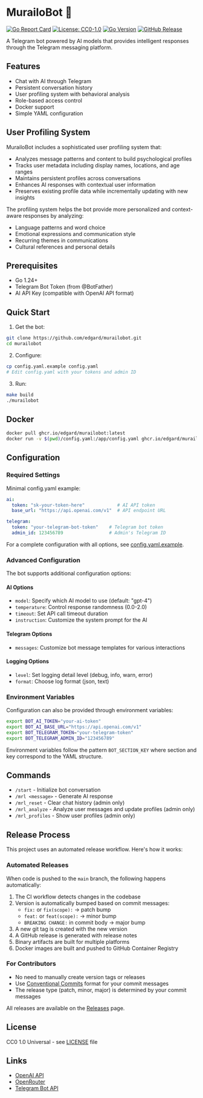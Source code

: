 # MurailoBot 🤖

[![Go Report Card](https://goreportcard.com/badge/github.com/edgard/murailobot)](https://goreportcard.com/report/github.com/edgard/murailobot)
[![License: CC0-1.0](https://img.shields.io/badge/License-CC0--1.0-lightgrey.svg)](http://creativecommons.org/publicdomain/zero/1.0/)
[![Go Version](https://img.shields.io/badge/go-1.24-blue.svg)](https://golang.org)
[![GitHub Release](https://img.shields.io/github/v/release/edgard/murailobot)](https://github.com/edgard/murailobot/releases/latest)

A Telegram bot powered by AI models that provides intelligent responses through the Telegram messaging platform.

## Features

- Chat with AI through Telegram
- Persistent conversation history
- User profiling system with behavioral analysis
- Role-based access control
- Docker support
- Simple YAML configuration

## User Profiling System

MurailoBot includes a sophisticated user profiling system that:

- Analyzes message patterns and content to build psychological profiles
- Tracks user metadata including display names, locations, and age ranges
- Maintains persistent profiles across conversations
- Enhances AI responses with contextual user information
- Preserves existing profile data while incrementally updating with new insights

The profiling system helps the bot provide more personalized and context-aware responses by analyzing:
- Language patterns and word choice
- Emotional expressions and communication style
- Recurring themes in communications
- Cultural references and personal details

## Prerequisites

- Go 1.24+
- Telegram Bot Token (from @BotFather)
- AI API Key (compatible with OpenAI API format)

## Quick Start

1. Get the bot:
```bash
git clone https://github.com/edgard/murailobot.git
cd murailobot
```

2. Configure:
```bash
cp config.yaml.example config.yaml
# Edit config.yaml with your tokens and admin ID
```

3. Run:
```bash
make build
./murailobot
```

## Docker

```bash
docker pull ghcr.io/edgard/murailobot:latest
docker run -v $(pwd)/config.yaml:/app/config.yaml ghcr.io/edgard/murailobot:latest
```

## Configuration

### Required Settings

Minimal config.yaml example:
```yaml
ai:
  token: "sk-your-token-here"            # AI API token
  base_url: "https://api.openai.com/v1"  # API endpoint URL

telegram:
  token: "your-telegram-bot-token"    # Telegram bot token
  admin_id: 123456789                 # Admin's Telegram ID
```

For a complete configuration with all options, see [config.yaml.example](config.yaml.example).

### Advanced Configuration

The bot supports additional configuration options:

#### AI Options
- `model`: Specify which AI model to use (default: "gpt-4")
- `temperature`: Control response randomness (0.0-2.0)
- `timeout`: Set API call timeout duration
- `instruction`: Customize the system prompt for the AI

#### Telegram Options
- `messages`: Customize bot message templates for various interactions

#### Logging Options
- `level`: Set logging detail level (debug, info, warn, error)
- `format`: Choose log format (json, text)

### Environment Variables

Configuration can also be provided through environment variables:

```bash
export BOT_AI_TOKEN="your-ai-token"
export BOT_AI_BASE_URL="https://api.openai.com/v1"
export BOT_TELEGRAM_TOKEN="your-telegram-token"
export BOT_TELEGRAM_ADMIN_ID="123456789"
```

Environment variables follow the pattern `BOT_SECTION_KEY` where section and key correspond to the YAML structure.

## Commands

- `/start` - Initialize bot conversation
- `/mrl <message>` - Generate AI response
- `/mrl_reset` - Clear chat history (admin only)
- `/mrl_analyze` - Analyze user messages and update profiles (admin only)
- `/mrl_profiles` - Show user profiles (admin only)

## Release Process

This project uses an automated release workflow. Here's how it works:

### Automated Releases

When code is pushed to the `main` branch, the following happens automatically:

1. The CI workflow detects changes in the codebase
2. Version is automatically bumped based on commit messages:
   - `fix:` or `fix(scope):` → patch bump
   - `feat:` or `feat(scope):` → minor bump
   - `BREAKING CHANGE:` in commit body → major bump
3. A new git tag is created with the new version
4. A GitHub release is generated with release notes
5. Binary artifacts are built for multiple platforms
6. Docker images are built and pushed to GitHub Container Registry

### For Contributors

- No need to manually create version tags or releases
- Use [Conventional Commits](https://www.conventionalcommits.org/) format for your commit messages
- The release type (patch, minor, major) is determined by your commit messages

All releases are available on the [Releases](https://github.com/edgard/murailobot/releases) page.

## License

CC0 1.0 Universal - see [LICENSE](LICENSE) file

## Links

- [OpenAI API](https://platform.openai.com/)
- [OpenRouter](https://openrouter.ai/)
- [Telegram Bot API](https://core.telegram.org/bots/api)
